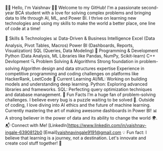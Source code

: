 👨‍💻 Hello, I'm Vaishnav 👨‍💻
Welcome to my GitHub! I'm a passionate second-year BCA student with a love for solving complex problems and bringing data to life through AI, ML, and Power BI. I thrive on learning new technologies and using my skills to make the world a better place, one line of code at a time!

🔧 Skills & Technologies
📊 Data-Driven & Business Intelligence
Excel (Data Analysis, Pivot Tables, Macros)
Power BI (Dashboards, Reports, Visualization)
SQL (Queries, Data Modeling)
🧠 Programming & Development
Python (Data Analysis, ML Libraries like Pandas, NumPy, Scikit-learn)
C++ Devlopment
🔍 Problem Solving & Algorithms
Strong foundation in problem-solving
Algorithm design and data structures expertise
Experience in competitive programming and coding challenges on platforms like HackerRank, LeetCode
🌱 Current Learning
AI/ML: Working on building models and understanding deep learning.
Python: Exploring advanced libraries and frameworks.
SQL: Perfecting query optimization techniques and database management.
🚀 Fun Facts
I’m a huge fan of problem-solving challenges. I believe every bug is a puzzle waiting to be solved 🧩.
Outside of coding, I love diving into AI ethics and the future of machine learning.
Currently mastering the art of making awesome dashboards in Power BI! 📊
A strong believer in the power of data and its ability to change the world 🌍.
📬 Connect with Me!
[LinkedIn]https://www.linkedin.com/in/vaishnav-ingale-6390812b0
[Email]vaishnavingale9191@gmail.com
💡 Fun fact: I believe that learning is a journey, not a destination. Let's innovate and create cool stuff together! 🚀
